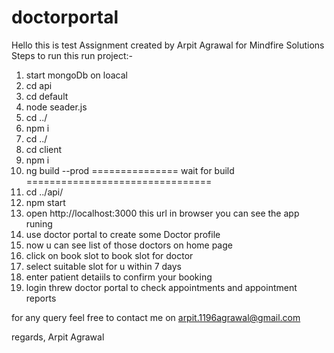 # doctorportal
Hello
this is test Assignment created by Arpit Agrawal for Mindfire Solutions
Steps to run this run project:-
1. start mongoDb on loacal
2. cd api
3. cd default
4. node seader.js
5. cd ../
6. npm i
7. cd ../
8. cd client
9. npm i
10. ng build --prod
=============== wait for build ================================
11. cd ../api/
12.  npm start
13. open http://localhost:3000 this url in browser you can see the app runing
14. use doctor portal to create some Doctor profile 
15. now u can see list of those doctors on home page 
16. click on book slot to book slot for doctor
17. select suitable slot for u within 7 days
18. enter patient detaiils to confirm your booking
19. login threw doctor portal to check appointments and appointment reports 

for any query feel free to contact me on arpit.1196agrawal@gmail.com

regards,
Arpit Agrawal

